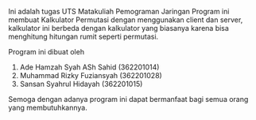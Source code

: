 Ini adalah tugas UTS Matakuliah Pemograman Jaringan
Program ini membuat Kalkulator Permutasi dengan menggunakan client dan server, kalkulator ini berbeda dengan kalkulator yang biasanya karena bisa menghitung hitungan rumit seperti permutasi.

Program ini dibuat oleh 
1. Ade Hamzah Syah ASh Sahid (362201014)
2. Muhammad Rizky Fuziansyah (362201028)
3. Sansan Syahrul Hidayah (362201015)

Semoga dengan adanya program ini dapat bermanfaat bagi semua orang yang membutuhkannya.
